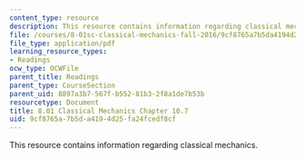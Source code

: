 ```yaml
---
content_type: resource
description: This resource contains information regarding classical mechanics.
file: /courses/8-01sc-classical-mechanics-fall-2016/9cf8765a7b5da4194d25fa24fcedf8cf_MIT8_01F16_chapter10.7.pdf
file_type: application/pdf
learning_resource_types:
- Readings
ocw_type: OCWFile
parent_title: Readings
parent_type: CourseSection
parent_uid: 8897a3b7-567f-b552-81b3-2f8a1de7b53b
resourcetype: Document
title: 8.01 Classical Mechanics Chapter 10.7
uid: 9cf8765a-7b5d-a419-4d25-fa24fcedf8cf
---
```

This resource contains information regarding classical mechanics.